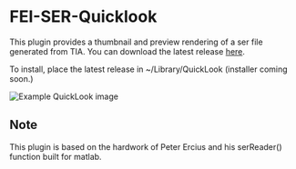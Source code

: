# FEI-SER-Quicklook
This plugin provides a thumbnail and preview rendering of a ser file generated from TIA. You can download the latest release [here](Releases/FEISerQuicklook_35.zip).

To install, place the latest release in ~/Library/QuickLook (installer coming soon.)

![Example QuickLook image](https://github.com/subangstrom/FEI-SER-Quicklook/blob/master/Screenshots/image_example.png?raw=true)


## Note

This plugin is based on the hardwork of Peter Ercius and his serReader() function built for matlab.
